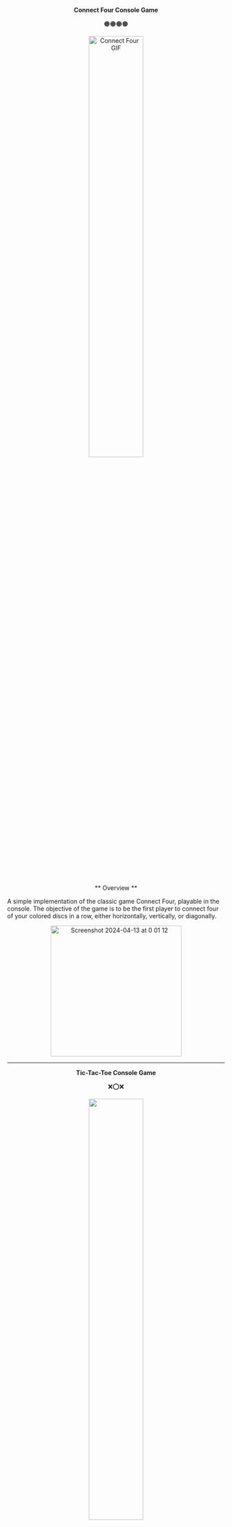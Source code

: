<p align="center">
  <b>Connect Four Console Game</b>
</p>
<p align="center">
  🟠🟠🟠🟠
</p>

<p align="center">
  <img src="https://media.giphy.com/media/v1.Y2lkPTc5MGI3NjExd3M4dTRndmJzYTV6NGJzaDc1eXh5NG1mcWwxeG56MTY5ZjU3djVwdCZlcD12MV9pbnRlcm5hbF9naWZfYnlfaWQmY3Q9cw/1SDoMdbJh8YQqnvpO6/giphy.gif" alt="Connect Four GIF" width="50%">
</p>

<p align="center">
** Overview **
</p>

A simple implementation of the classic game Connect Four, playable in the console. The objective of the game is to be the first player to connect four of your colored discs in a row, either horizontally, vertically, or diagonally.

<p align="center">
<img width="303" alt="Screenshot 2024-04-13 at 0 01 12" src="https://github.com/loyordanova/small_console_projects/assets/122961637/6be02199-637c-42bd-9706-1bdb4c02eedb">
</p>

---

<p align="center">
  <b>Tic-Tac-Toe Console Game</b>
</p>
<p align="center">
  ❌⭕️❌
</p>

<p align="center">
  <img src="https://media.giphy.com/media/v1.Y2lkPTc5MGI3NjExZG02cHJvNXIzemo4bjFtM282NG9ub3Fmbm51b3RtOTU4Nm1xa283dyZlcD12MV9pbnRlcm5hbF9naWZfYnlfaWQmY3Q9cw/rURzsMUBQTfJA36c2Q/giphy.gif" width="50%">
</p>

<p align="center">
** Overview **
</p>

A simple implementation of the classic game Tic Tac Toe, playable in the console. The game involves two players, X and O, who take turns marking spaces in a 3x3 grid. The first player to get three of their marks in a row, column, or diagonal wins the game.

<p align="center">
<img width="458" alt="Screenshot 2024-04-13 at 0 14 38" src="https://github.com/loyordanova/small_console_projects/assets/122961637/6e951873-a8c5-4ed8-9139-da8e965c9c3d">
</p>
